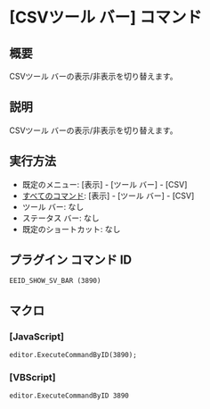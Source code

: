 # \[CSVツール バー\] コマンド

## 概要

CSVツール バーの表示/非表示を切り替えます。

## 説明

CSVツール バーの表示/非表示を切り替えます。

## 実行方法

- 既定のメニュー: \[表示\] \- \[ツール バー\] \- \[CSV\]
- [すべてのコマンド](../../glossary/allcommands): \[表示\] \- \[ツール バー\] \- \[CSV\]
- ツール バー: なし
- ステータス バー: なし
- 既定のショートカット: なし

## プラグイン コマンド ID

```
EEID_SHOW_SV_BAR (3890)```

## マクロ

### \[JavaScript\]

```
editor.ExecuteCommandByID(3890);
```

### \[VBScript\]

```
editor.ExecuteCommandByID 3890
```
